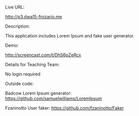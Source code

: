 Live URL:

http://p3.dwa15-frozario.me

Description:

This application includes Lorem Ipsum and fake user generator.

Demo:

http://screencast.com/t/DhS6pZeRcx

Details for Teaching Team:

No login required

Outside code:

Badcow Lorem Ipsum generator: https://github.com/samuelwilliams/LoremIpsum 

Fzaninotto User faker: https://github.com/fzaninotto/Faker
